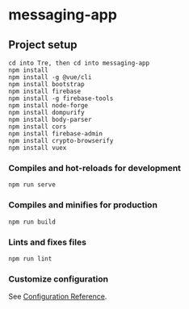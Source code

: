 # messaging-app

## Project setup
```
cd into Tre, then cd into messaging-app
npm install
npm install -g @vue/cli
npm install bootstrap
npm install firebase
npm install -g firebase-tools
npm install node-forge
npm install dompurify
npm install body-parser
npm install cors
npm install firebase-admin
npm install crypto-browserify
npm install vuex

```

### Compiles and hot-reloads for development
```
npm run serve
```

### Compiles and minifies for production
```
npm run build
```

### Lints and fixes files
```
npm run lint
```

### Customize configuration
See [Configuration Reference](https://cli.vuejs.org/config/).
